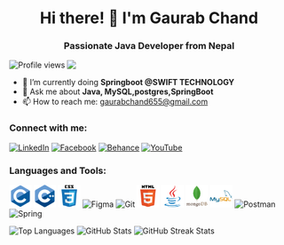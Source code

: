 <h1 align="center">Hi there! 👋 I'm Gaurab Chand</h1>
<h3 align="center">Passionate Java Developer from Nepal</h3>
<img align="right" src="https://cdn.dribbble.com/users/1162077/screenshots/3848914/media/7ed7d5ca074b48b328150e5a231e8d1f.gif" width="400">

<p align="left">
  <img src="https://komarev.com/ghpvc/?username=gaurab655&label=Profile%20views&color=0e75b6&style=flat-square" alt="Profile views">
</p>

- 🌱 I’m currently doing **Springboot @SWIFT TECHNOLOGY**
- 💬 Ask me about **Java, MySQL,postgres,SpringBoot**
- 📫 How to reach me: gaurabchand655@gmail.com

<h3 align="left">Connect with me:</h3>
<p align="left">
  <a href="https://www.linkedin.com/in/gaurab-chand-9848a92b8" target="_blank"><img src="https://img.shields.io/badge/LinkedIn-0077B5?style=flat-square&logo=linkedin&logoColor=white" alt="LinkedIn"></a>
  <a href="https://www.facebook.com/gaurab.chand.56/" target="_blank"><img src="https://img.shields.io/badge/Facebook-1877F2?style=flat-square&logo=facebook&logoColor=white" alt="Facebook"></a>
  <a href="https://www.behance.net/gaurabchand" target="_blank"><img src="https://img.shields.io/badge/Behance-1769FF?style=flat-square&logo=behance&logoColor=white" alt="Behance"></a>
  <a href="https://youtube.com/@gaurabchand3004?si=jfnk3-rxulu0tgys" target="_blank"><img src="https://img.shields.io/badge/YouTube-FF0000?style=flat-square&logo=youtube&logoColor=white" alt="YouTube"></a>
</p>

<h3 align="left">Languages and Tools:</h3>
<p align="left">
  <img src="https://raw.githubusercontent.com/devicons/devicon/master/icons/c/c-original.svg" alt="C" width="40" height="40">
  <img src="https://raw.githubusercontent.com/devicons/devicon/master/icons/cplusplus/cplusplus-original.svg" alt="C++" width="40" height="40">
  <img src="https://raw.githubusercontent.com/devicons/devicon/master/icons/css3/css3-original-wordmark.svg" alt="CSS3" width="40" height="40">
  <img src="https://www.vectorlogo.zone/logos/figma/figma-icon.svg" alt="Figma" width="40" height="40">
  <img src="https://www.vectorlogo.zone/logos/git-scm/git-scm-icon.svg" alt="Git" width="40" height="40">
  <img src="https://raw.githubusercontent.com/devicons/devicon/master/icons/html5/html5-original-wordmark.svg" alt="HTML5" width="40" height="40">
  <img src="https://raw.githubusercontent.com/devicons/devicon/master/icons/java/java-original.svg" alt="Java" width="40" height="40">
  <img src="https://raw.githubusercontent.com/devicons/devicon/master/icons/mongodb/mongodb-original-wordmark.svg" alt="MongoDB" width="40" height="40">
  <img src="https://raw.githubusercontent.com/devicons/devicon/master/icons/mysql/mysql-original-wordmark.svg" alt="MySQL" width="40" height="40">
  <img src="https://www.vectorlogo.zone/logos/getpostman/getpostman-icon.svg" alt="Postman" width="40" height="40">
  <img src="https://www.vectorlogo.zone/logos/springio/springio-icon.svg" alt="Spring" width="40" height="40">
</p>

![Top Languages](https://github-readme-stats.vercel.app/api/top-langs/?username=gaurab655&layout=compact&theme=dark)
![GitHub Stats](https://github-readme-stats.vercel.app/api?username=gaurab655&show_icons=true&theme=dark)
![GitHub Streak Stats](https://github-readme-streak-stats.herokuapp.com/?user=gaurab655)
